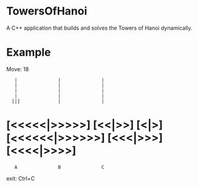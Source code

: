 # TowersOfHanoi
A C++ application that builds and solves the Towers of Hanoi dynamically.

# Example

 Move: 18

       |               |               |        
       |               |               |        
       |               |               |        
       |               |               |        
      [|]              |               |        
 [<<<<<|>>>>>]      [<<|>>]          [<|>]      
[<<<<<<|>>>>>>]    [<<<|>>>]      [<<<<|>>>>]   
===============================================
       A               B               C

exit: Ctrl+C
